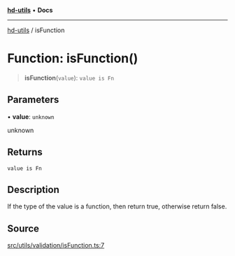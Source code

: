 [**hd-utils**](../README.md) • **Docs**

***

[hd-utils](../globals.md) / isFunction

# Function: isFunction()

> **isFunction**(`value`): `value is Fn`

## Parameters

• **value**: `unknown`

unknown

## Returns

`value is Fn`

## Description

If the type of the value is a function, then return true, otherwise return false.

## Source

[src/utils/validation/isFunction.ts:7](https://github.com/AhmadHddad/h-utils/blob/8e9e542f98b1a43a336ce585dc8666b21b0e894d/src/utils/validation/isFunction.ts#L7)
